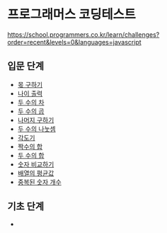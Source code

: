 # 프로그래머스 코딩테스트

https://school.programmers.co.kr/learn/challenges?order=recent&levels=0&languages=javascript

## 입문 단계

- <a href="./a-beginning/01-fiding-a-share.js">몫 구하기</a>
- <a href="./a-beginning/02-output-age.js">나이 출력</a>
- <a href="./a-beginning/03-subtraction-of-two-numbers.js">두 수의 차</a>
- <a href="./a-beginning/04-multiplication-of-two-numbers.js">두 수의 곱</a>
- <a href="./a-beginning/05-Finding-a-remainder.js">나머지 구하기</a>
- <a href="./a-beginning/06-division-of-two-numbers.js">두 수의 나눗셈</a>
- <a href="./a-beginning/07-protractor.js">각도기</a>
- <a href="./a-beginning/08-sum-of-even-numbers.js">짝수의 합</a>
- <a href="./a-beginning/09-sum-of-two-numbers.js">두 수의 합</a>
- <a href="./a-beginning/10-comparing-numbers.js">숫자 비교하기</a>
- <a href="./a-beginning/11-average-of-array.js">배열의 평균값</a>
- <a href="./a-beginning/12-number-of-duplicate-numbers.js">중복된 숫자 개수</a>

## 기초 단계

-
